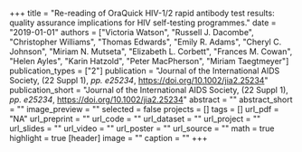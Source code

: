 +++
title = "Re-reading of OraQuick HIV-1/2 rapid antibody test results: quality assurance implications for HIV self-testing programmes."
date = "2019-01-01"
authors = ["Victoria Watson", "Russell J. Dacombe", "Christopher Williams", "Thomas Edwards", "Emily R. Adams", "Cheryl C. Johnson", "Miriam N. Mutseta", "Elizabeth L. Corbett", "Frances M. Cowan", "Helen Ayles", "Karin Hatzold", "Peter MacPherson", "Miriam Taegtmeyer"]
publication_types = ["2"]
publication = "Journal of the International AIDS Society, (22 Suppl 1), _pp. e25234_, https://doi.org/10.1002/jia2.25234"
publication_short = "Journal of the International AIDS Society, (22 Suppl 1), _pp. e25234_, https://doi.org/10.1002/jia2.25234"
abstract = ""
abstract_short = ""
image_preview = ""
selected = false
projects = []
tags = []
url_pdf = "NA"
url_preprint = ""
url_code = ""
url_dataset = ""
url_project = ""
url_slides = ""
url_video = ""
url_poster = ""
url_source = ""
math = true
highlight = true
[header]
image = ""
caption = ""
+++
